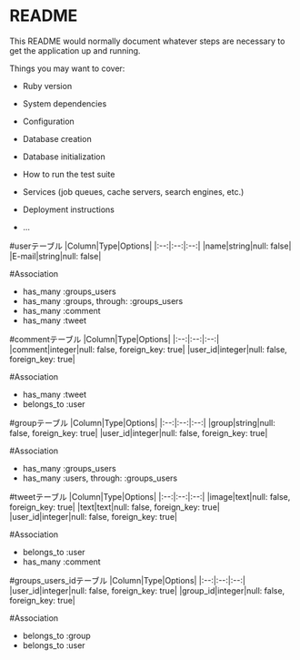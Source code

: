 # README

This README would normally document whatever steps are necessary to get the
application up and running.

Things you may want to cover:

* Ruby version

* System dependencies

* Configuration

* Database creation

* Database initialization

* How to run the test suite

* Services (job queues, cache servers, search engines, etc.)

* Deployment instructions

* ...

#userテーブル
|Column|Type|Options|
|:--:|:--:|:--:|
|name|string|null: false|
|E-mail|string|null: false|

#Association
- has_many :groups_users
- has_many :groups, through: :groups_users
- has_many :comment
- has_many :tweet

#commentテーブル
|Column|Type|Options|
|:--:|:--:|:--:|
|comment|integer|null: false, foreign_key: true|
|user_id|integer|null: false, foreign_key: true|

#Association
- has_many :tweet
- belongs_to :user

#groupテーブル
|Column|Type|Options|
|:--:|:--:|:--:|
|group|string|null: false, foreign_key: true|
|user_id|integer|null: false, foreign_key: true|

#Association
- has_many :groups_users
- has_many :users, through: :groups_users

#tweetテーブル
|Column|Type|Options|
|:--:|:--:|:--:|
|image|text|null: false, foreign_key: true|
|text|text|null: false, foreign_key: true|
|user_id|integer|null: false, foreign_key: true|

#Association
- belongs_to :user
- has_many :comment

#groups_users_idテーブル
|Column|Type|Options|
|:--:|:--:|:--:|
|user_id|integer|null: false, foreign_key: true|
|group_id|integer|null: false, foreign_key: true|

#Association
- belongs_to :group
- belongs_to :user

